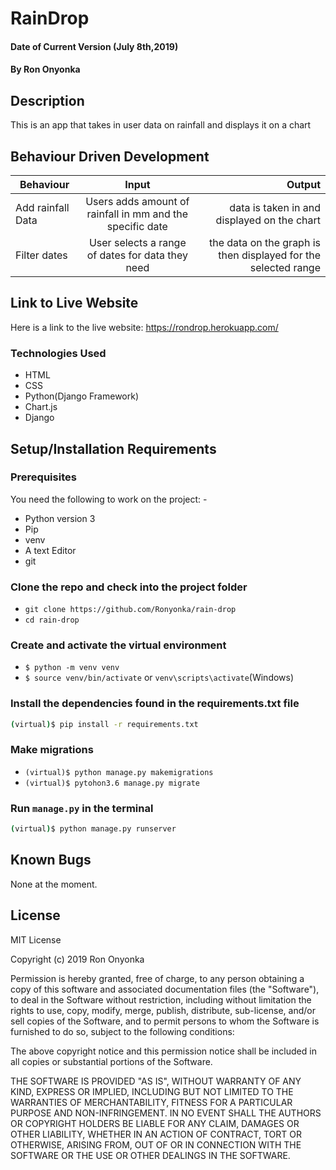 # RainDrop
#### Date of Current Version (July 8th,2019)
#### By **Ron Onyonka**
## Description
This is an app that takes in user data on rainfall and displays it on a chart


## Behaviour Driven Development
| Behaviour     | Input     | Output  |
| ------------- |:-------------:| -----:|
| Add rainfall Data| Users adds amount of rainfall in mm and the specific date| data is taken in and displayed on the chart |
| Filter dates | User selects a range of dates for data they need| the data on the graph is then displayed for the selected range  |


## Link to Live Website 
Here is a link to the live website: <https://rondrop.herokuapp.com/>


### Technologies Used

- HTML
- CSS
- Python(Django Framework)
- Chart.js
- Django

## Setup/Installation Requirements


### Prerequisites
You need the following to work on the project: -
* Python version 3
* Pip 
* venv 
* A text Editor
* git

### Clone the repo and check into the project folder

- `git clone https://github.com/Ronyonka/rain-drop`
- `cd rain-drop`

### Create and activate the virtual environment

- `$ python -m venv venv`
- `$ source venv/bin/activate` or `venv\scripts\activate`(Windows)



### Install the dependencies found in the  requirements.txt file

```bash
(virtual)$ pip install -r requirements.txt
```



### Make migrations


- `(virtual)$ python manage.py makemigrations `
- `(virtual)$ pytohon3.6 manage.py migrate`


### Run `manage.py` in the terminal

```bash
(virtual)$ python manage.py runserver
```

## Known Bugs
None at the moment.

## License
MIT License

Copyright (c) 2019 Ron Onyonka

Permission is hereby granted, free of charge, to any person obtaining a copy of this software and associated documentation files (the "Software"), to deal in the Software without restriction, including without limitation the rights to use, copy, modify, merge, publish, distribute, sub-license, and/or sell copies of the Software, and to permit persons to whom the Software is furnished to do so, subject to the following conditions:

The above copyright notice and this permission notice shall be included in all copies or substantial portions of the Software.

THE SOFTWARE IS PROVIDED "AS IS", WITHOUT WARRANTY OF ANY KIND, EXPRESS OR IMPLIED, INCLUDING BUT NOT LIMITED TO THE WARRANTIES OF MERCHANTABILITY, FITNESS FOR A PARTICULAR PURPOSE AND NON-INFRINGEMENT. IN NO EVENT SHALL THE AUTHORS OR COPYRIGHT HOLDERS BE LIABLE FOR ANY CLAIM, DAMAGES OR OTHER LIABILITY, WHETHER IN AN ACTION OF CONTRACT, TORT OR OTHERWISE, ARISING FROM, OUT OF OR IN CONNECTION WITH THE SOFTWARE OR THE USE OR OTHER DEALINGS IN THE SOFTWARE.